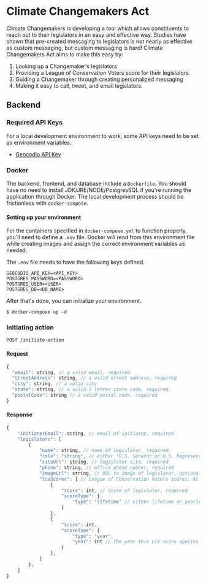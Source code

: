 # Climate Changemakers Act

Climate Changemakers is developing a tool which allows constituents to reach out to their legislators in an easy and effective way. Studies have shown that pre-created messaging to legislators is not nearly as effective as custom messaging, but custom messaging is hard! Climate Changemakers Act aims to make this easy by: 

1. Looking up a Changemaker's legislators
2. Providing a League of Conservation Voters score for their legislators
3. Guiding a Changemaker through creating personalized messaging
4. Making it easy to call, tweet, and email legislators. 

## Backend

### Required API Keys

For a local development environment to work, some API keys need to be set as environment variables. 

* [Geocodio API Key](https://www.geocod.io/)


### Docker

The backend, frontend, and database include a `Dockerfile`. You should have no need to install JDK/JRE/NODE/PostgresSQL if you're running the application through Docker. The local development process should be frictionless with `docker-compose`.

#### Setting up your environment

For the containers specified in `docker-compose.yml` to function properly, you'll need to define a `.env` file. Docker will read from this environment file while creating images and assign the correct environment variables as needed. 

The `.env` file needs to have the following keys defined. 

```
GEOCODIO_API_KEY=<API_KEY>
POSTGRES_PASSWORD=<PASSWORD>
POSTGRES_USER=<USER>
POSTGRES_DB=<DB_NAME>
```

After that's done, you can initialize your environment. 

```shell
$ docker-compose up -d
```

### Initiating action 

`POST /initiate-action`

#### Request

```js
{
  "email": string, // a valid email, required
  "streetAddress": string, // a valid street address, required
  "city": string, // a valid city
  "state": string, // a valid 2 letter state code, required
  "postalCode": string // a valid postal code, required 
}
```

#### Response

```js
{
    "initiatorEmail": string, // email of initiator, required
    "legislators": [
        {
            "name": string, // name of legislator, required
            "role": "string", // either "U.S. Senator or U.S. Representative, required
            "siteUrl": string, // legislator site, required
            "phone": string, // office phone number, required
            "imageUrl": string, // URL to image of legislator, optional
            "lcvScores": [ // League of Conservation Voters scores. At least 1 required
                {
                    "score": int, // score of legislator, required
                    "scoreType": {
                        "type": "lifetime" // either lifetime or yearly. required
                    }
                },
                {
                    "score": int,
                    "scoreType": {
                        "type": "year",
                        "year": int // The year this LCV score applies to. Required if type == "year"
                    }
                },
            ]
        },
    ]
}
```
